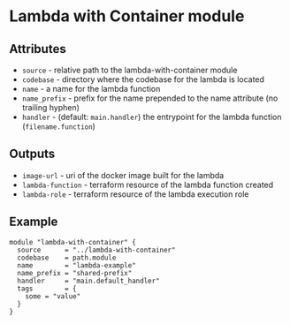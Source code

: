 # Lambda with Container module

## Attributes

* `source` - relative path to the lambda-with-container module
* `codebase` - directory where the codebase for the lambda is located
* `name` - a name for the lambda function
* `name_prefix` - prefix for the name prepended to the name attribute (no trailing hyphen)
* `handler` - (default: `main.handler`) the entrypoint for the lambda function (`filename.function`)

## Outputs

* `image-url` - uri of the docker image built for the lambda
* `lambda-function` - terraform resource of the lambda function created
* `lambda-role` - terraform resource of the lambda execution role


## Example

```hcl
module "lambda-with-container" {
  source      = "../lambda-with-container"
  codebase    = path.module
  name        = "lambda-example"
  name_prefix = "shared-prefix"
  handler     = "main.default_handler"
  tags        = {
    some = "value"
  }
}
```